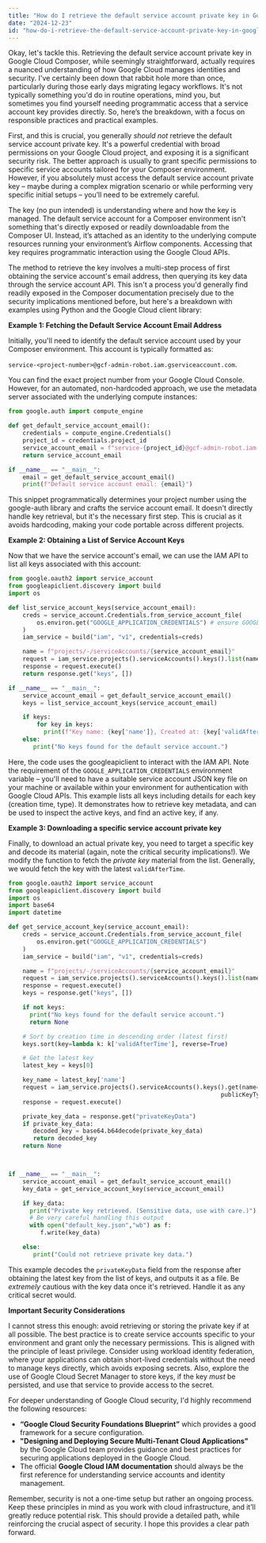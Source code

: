 ```yaml
---
title: "How do I retrieve the default service account private key in Google Cloud Composer?"
date: "2024-12-23"
id: "how-do-i-retrieve-the-default-service-account-private-key-in-google-cloud-composer"
---
```


Okay, let's tackle this. Retrieving the default service account private key in Google Cloud Composer, while seemingly straightforward, actually requires a nuanced understanding of how Google Cloud manages identities and security. I've certainly been down that rabbit hole more than once, particularly during those early days migrating legacy workflows. It's not typically something you'd do in routine operations, mind you, but sometimes you find yourself needing programmatic access that a service account key provides directly. So, here’s the breakdown, with a focus on responsible practices and practical examples.

First, and this is crucial, you generally *should not* retrieve the default service account private key. It's a powerful credential with broad permissions on your Google Cloud project, and exposing it is a significant security risk. The better approach is usually to grant specific permissions to specific service accounts tailored for your Composer environment. However, if you absolutely must access the default service account private key – maybe during a complex migration scenario or while performing very specific initial setups – you’ll need to be extremely careful.

The key (no pun intended) is understanding where and how the key is managed. The default service account for a Composer environment isn't something that's directly exposed or readily downloadable from the Composer UI. Instead, it’s attached as an identity to the underlying compute resources running your environment’s Airflow components. Accessing that key requires programmatic interaction using the Google Cloud APIs.

The method to retrieve the key involves a multi-step process of first obtaining the service account's email address, then querying its key data through the service account API. This isn't a process you'd generally find readily exposed in the Composer documentation precisely due to the security implications mentioned before, but here's a breakdown with examples using Python and the Google Cloud client library:

**Example 1: Fetching the Default Service Account Email Address**

Initially, you'll need to identify the default service account used by your Composer environment. This account is typically formatted as:

`service-<project-number>@gcf-admin-robot.iam.gserviceaccount.com`.

You can find the exact project number from your Google Cloud Console. However, for an automated, non-hardcoded approach, we use the metadata server associated with the underlying compute instances:

```python
from google.auth import compute_engine

def get_default_service_account_email():
    credentials = compute_engine.Credentials()
    project_id = credentials.project_id
    service_account_email = f"service-{project_id}@gcf-admin-robot.iam.gserviceaccount.com"
    return service_account_email

if __name__ == "__main__":
    email = get_default_service_account_email()
    print(f"Default service account email: {email}")
```

This snippet programmatically determines your project number using the google-auth library and crafts the service account email. It doesn't directly handle key retrieval, but it's the necessary first step. This is crucial as it avoids hardcoding, making your code portable across different projects.

**Example 2: Obtaining a List of Service Account Keys**

Now that we have the service account's email, we can use the IAM API to list all keys associated with this account:

```python
from google.oauth2 import service_account
from googleapiclient.discovery import build
import os

def list_service_account_keys(service_account_email):
    creds = service_account.Credentials.from_service_account_file(
        os.environ.get("GOOGLE_APPLICATION_CREDENTIALS") # ensure GOOGLE_APPLICATION_CREDENTIALS is set
    )
    iam_service = build("iam", "v1", credentials=creds)

    name = f"projects/-/serviceAccounts/{service_account_email}"
    request = iam_service.projects().serviceAccounts().keys().list(name=name)
    response = request.execute()
    return response.get("keys", [])

if __name__ == "__main__":
    service_account_email = get_default_service_account_email()
    keys = list_service_account_keys(service_account_email)

    if keys:
        for key in keys:
          print(f"Key name: {key['name']}, Created at: {key['validAfterTime']}, Type: {key['keyType']}")
    else:
       print("No keys found for the default service account.")
```

Here, the code uses the googleapiclient to interact with the IAM API. Note the requirement of the `GOOGLE_APPLICATION_CREDENTIALS` environment variable – you'll need to have a suitable service account JSON key file on your machine or available within your environment for authentication with Google Cloud APIs. This example lists all keys including details for each key (creation time, type). It demonstrates how to retrieve key metadata, and can be used to inspect the active keys, and find an active key, if any.

**Example 3: Downloading a specific service account private key**

Finally, to download an actual private key, you need to target a specific key and decode its material (again, note the critical security implications!).
We modify the function to fetch the *private key* material from the list. Generally, we would fetch the key with the latest `validAfterTime`.

```python
from google.oauth2 import service_account
from googleapiclient.discovery import build
import os
import base64
import datetime

def get_service_account_key(service_account_email):
    creds = service_account.Credentials.from_service_account_file(
        os.environ.get("GOOGLE_APPLICATION_CREDENTIALS")
    )
    iam_service = build("iam", "v1", credentials=creds)

    name = f"projects/-/serviceAccounts/{service_account_email}"
    request = iam_service.projects().serviceAccounts().keys().list(name=name)
    response = request.execute()
    keys = response.get("keys", [])

    if not keys:
      print("No keys found for the default service account.")
      return None

    # Sort by creation time in descending order (latest first)
    keys.sort(key=lambda k: k['validAfterTime'], reverse=True)

    # Get the latest key
    latest_key = keys[0]

    key_name = latest_key['name']
    request = iam_service.projects().serviceAccounts().keys().get(name=key_name,
                                                            publicKeyType="TYPE_UNSPECIFIED")
    response = request.execute()

    private_key_data = response.get("privateKeyData")
    if private_key_data:
       decoded_key = base64.b64decode(private_key_data)
       return decoded_key
    return None



if __name__ == "__main__":
    service_account_email = get_default_service_account_email()
    key_data = get_service_account_key(service_account_email)

    if key_data:
      print("Private key retrieved. (Sensitive data, use with care.)")
      # Be very careful handling this output
      with open("default_key.json","wb") as f:
         f.write(key_data)

    else:
       print("Could not retrieve private key data.")

```

This example decodes the `privateKeyData` field from the response after obtaining the latest key from the list of keys, and outputs it as a file. Be *extremely* cautious with the key data once it's retrieved. Handle it as any critical secret would.

**Important Security Considerations**

I cannot stress this enough: avoid retrieving or storing the private key if at all possible. The best practice is to create service accounts specific to your environment and grant only the necessary permissions. This is aligned with the principle of least privilege. Consider using workload identity federation, where your applications can obtain short-lived credentials without the need to manage keys directly, which avoids exposing secrets. Also, explore the use of Google Cloud Secret Manager to store keys, if the key *must* be persisted, and use that service to provide access to the secret.

For deeper understanding of Google Cloud security, I'd highly recommend the following resources:
*   **“Google Cloud Security Foundations Blueprint”** which provides a good framework for a secure configuration.
*   **"Designing and Deploying Secure Multi-Tenant Cloud Applications"** by the Google Cloud team provides guidance and best practices for securing applications deployed in the Google Cloud.
*   The official **Google Cloud IAM documentation** should always be the first reference for understanding service accounts and identity management.

Remember, security is not a one-time setup but rather an ongoing process. Keep these principles in mind as you work with cloud infrastructure, and it’ll greatly reduce potential risk. This should provide a detailed path, while reinforcing the crucial aspect of security. I hope this provides a clear path forward.

